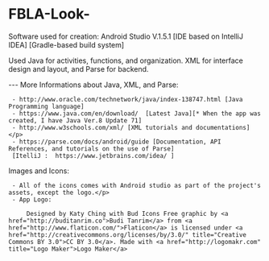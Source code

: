 # FBLA-Look-

<p>Software used for creation: Android Studio V.1.5.1 [IDE based on  IntelliJ IDEA] [Gradle-based build system]
<p>Used Java for activities, functions, and organization. XML for interface design and layout, and Parse for backend. </p>
<p>--- More Informations about Java, XML, and Parse:</p>

     - http://www.oracle.com/technetwork/java/index-138747.html [Java Programming language]
     - https://www.java.com/en/download/  [Latest Java][* When the app was created, I have Java Ver.8 Update 71]
     - http://www.w3schools.com/xml/ [XML tutorials and documentations]</p>
     - https://parse.com/docs/android/guide [Documentation, API References, and tutorials on the use of Parse]
     [ItelliJ :  https://www.jetbrains.com/idea/ ]

Images and Icons:

     - All of the icons comes with Android studio as part of the project's assets, except the logo.</p>
     - App Logo:
         
         Designed by Katy Ching with Bud Icons Free graphic by <a href="http://buditanrim.co">Budi Tanrim</a> from <a href="http://www.flaticon.com/">Flaticon</a> is licensed under <a href="http://creativecommons.org/licenses/by/3.0/" title="Creative Commons BY 3.0">CC BY 3.0</a>. Made with <a href="http://logomakr.com" title="Logo Maker">Logo Maker</a>

     

